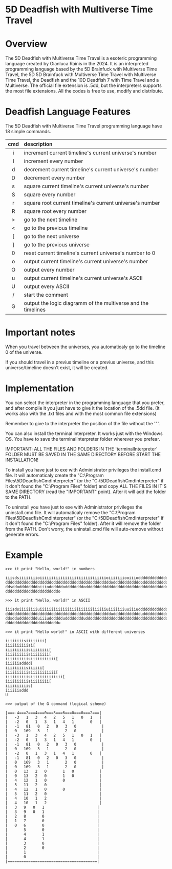 5D Deadfish with Multiverse Time Travel
========================================
# Overview
The 5D Deadfish with Multiverse Time Travel is a esoteric programming language created by Gianluca Rainis in the 2024.
It is an interpreted programming language based by the 5D Brainfuck with Multiverse Time Travel, the 5D 5D Brainfuck with Multiverse Time Travel with Multiverse Time Travel, the Deadfish and the 10D Deadfish 7 with Time Travel and a Multiverse.
The official file extension is .5dd, but the interpreters supports the most file extensions.
All the codes is free to use, modify and distribute.

# Deadfish Language Features
The 5D Deadfish with Multiverse Time Travel programming language have 18 simple commands.

|cmd| description                                                                               |
|:-:|:------------------------------------------------------------------------------------------|
| i | increment current timeline's current universe's number                                    |
| I | increment every number                                                                    |
| d | decrement current timeline's current universe's number                                    |
| D | decrement every number                                                                    |
| s | square current timeline's current universe's number                                       |
| S | square every number                                                                       |
| r | square root current timeline's current universe's number                                  |
| R | square root every number                                                                  |
| > | go to the next timeline                                                                   |
| < | go to the previous timeline                                                               |
| [ | go to the next universe                                                                   |
| ] | go to the previous universe                                                               |
| 0 | reset current timeline's current universe's number to 0                                   |
| o | output current timeline's current universe's number                                       |
| O | output every number                                                                       |
| u | output current timeline's current universe's ASCII                                        |
| U | output every ASCII                                                                        |
| / | start the comment                                                                         |
| G | output the logic diagramm of the multiverse and the timelines                             |

# Important notes
When you travel between the universes, you automaticaly go to the timeline 0 of the universe.

If you should travel in a previus timeline or a previus universe, and this universe/timeline doesn't exist, it will be created.

# Implementation
You can select the interpreter in the programming language that you prefer, and after compile it you just have to give it the location of the .5dd file.
(It works also with the .txt files and with the most common file extensions)

Remember to give to the interpreter the position of the file without the '"'.

You can also install the terminal Interpreter. It works just with the Windows OS. You have to save the terminalInterpreter folder wherever you prefear.

IMPORTANT: ALL THE FILES AND FOLDERS IN THE 'terminalInterpreter' FOLDER MUST BE SAVED IN THE SAME DIRECTORY BEFORE START THE INSTALLATION!

To install you have just to exe with Administrator privileges the install.cmd file. It will automaticaly create the "C:\Program Files\5DDeadfishCmdInterpreter" (or the "C:\5DDeadfishCmdInterpreter" if it don't found the "C:\Program Files" folder) and copy ALL THE FILES IN IT'S SAME DIRECTORY (read the "IMPORTANT" point). After it will add the folder to the PATH.

To uninstall you have just to exe with Administrator privileges the uninstall.cmd file. It will automaticaly remove the "C:\Program Files\5DDeadfishCmdInterpreter" (or the "C:\5DDeadfishCmdInterpreter" if it don't found the "C:\Program Files" folder). After it will remove the folder from the PATH. Don't worry, the uninstall.cmd file will auto-remove without generate errors.

# Example
```
>>> it print "Hello, world!" in numbers

iiisdsiiiiiiiioiiiiiiiiiiiiiiiiiiiiiiiiiiiiioiiiiiiiooiiioddddddddddddddddddddd
ddddddddddddddddddddddddddddddddddddddddddddddoddddddddddddoddddddddddddddddddd
ddsddoddddddddoiiioddddddoddddddddodddddddddddddddddddddddddddddddddddddddddddd
dddddddddddddddddddddddo
```

```
>>> it print "Hello, world!" in ASCII

iiisdsiiiiiiiiuiiiiiiiiiiiiiiiiiiiiiiiiiiiiiuiiiiiiiuuiiiuddddddddddddddddddddd
ddddddddddddddddddddddddddddddddddddddddddddddudddddddddddduddddddddddddddddddd
ddsddudddddddduiiiudddddduddddddddudddddddddddddddddddddddddddddddddddddddddddd
dddddddddddddddddddddddu
```

```
>>> it print "Hello world!" in ASCII with different universes

iiiiiiiisiiiiiiii[
iiiiiiiiiisi[
iiiiiiiiiisiiiiiiii[
iiiiiiiiiisiiiiiiii[
iiiiiiiiiisiiiiiiiiiii[
iiiiiisdddd[
iiiiiiiiisiiiiii[
iiiiiiiiiisiiiiiiiiiii[
iiiiiiiiiisiiiiiiiiiiiiii[
iiiiiiiiiisiiiiiiii[
iiiiiiiiiis[
iiiiiisddd
U
```

```
>>> output of the G command (logical scheme)

|===-4===2===4===0===3===6===0===0===2===|
|   -3   1   3   4   2   5   1   0   1   |
|   -2   0   1   3   1   4   1       0   |
|   -1   81   0   2   0   3   0           |
|   0   169   3   1       2   0           |
|   -3   1   3   4   2   5   1   0   1   |
|   -2   0   1   3   1   4   1       0   |
|   -1   81   0   2   0   3   0           |
|   0   169   3   1       2   0           |
|   -2   0   1   3   1   4   1       0   |
|   -1   81   0   2   0   3   0           |
|   0   169   3   1       2   0           |
|   0   169   3   1       2   0           |
|   0   13   2   0       1   0           |
|   0   13   2   0       1   0           |
|   4   12   1   0       0               |
|   5   11   2   0                       |
|   4   12   1   0       0               |
|   5   11   2   0                       |
|   4   10   1   2                       |
|   4   10   1   2                       |
|   3   9   0   1                       |
|   3   9   0   1                       |
|   2   8       0                       |
|   1   7       0                       |
|   0   6       0                       |
|       5       0                       |
|       4       1                       |
|       4       1                       |
|       3       0                       |
|       2       0                       |
|       1                               |
|       0                               |
|=======================================|
```